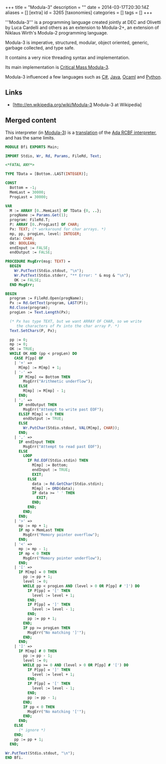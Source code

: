 +++
title = "Modula-3"
description = ""
date = 2014-03-17T20:30:14Z
aliases = []
[extra]
id = 3265
[taxonomies]
categories = []
tags = []
+++

'''Modula-3''' is a programming language created jointly at DEC and Olivetti by Luca Cardelli and others as an extension to Modula-2+, an extension of Niklaus Wirth's Modula-2 programming language.

Modula-3 is imperative, structured, modular, object oriented, generic, garbage collected, and type safe.

It contains a very nice threading syntax and implementation.

Its main implementation is [Critical Mass Modula-3](https://rosettacode.org/wiki/Critical_Mass_Modula-3).

Modula-3 influenced a few languages such as [C#](https://rosettacode.org/wiki/C_Sharp), [Java](https://rosettacode.org/wiki/Java), [Ocaml](https://rosettacode.org/wiki/Ocaml) and [Python](https://rosettacode.org/wiki/Python).

## Links
* [http://en.wikipedia.org/wiki/Modula-3 Modula-3 at Wikipedia]


## Merged content




This interpreter (in [Modula-3](https://rosettacode.org/wiki/Modula-3)) is a [translation](https://rosettacode.org/wiki/Rosetta_Code:Example_Translation) of the [Ada RCBF interpreter](https://rosettacode.org/wiki/RCBF/Ada), and has the same limits.


```modula3
MODULE Bfi EXPORTS Main;

IMPORT Stdio, Wr, Rd, Params, FileRd, Text;

<*FATAL ANY*>

TYPE TData = [Bottom..LAST(INTEGER)];

CONST
  Bottom = -1;
  MemLast = 30000;
  ProgLast = 30000;

VAR
  M := ARRAY [0..MemLast] OF TData {0, ..};
  progName := Params.Get(1);
  program: FileRd.T;
  P: ARRAY [0..ProgLast] OF CHAR;
  Px: TEXT; (* workaround for char arrays. *)
  mp, pp, progLen, level: INTEGER;
  data: CHAR;
  OK: BOOLEAN;
  endInput := FALSE;
  endOutput := FALSE;

PROCEDURE MsgErr(msg: TEXT) =
  BEGIN
    Wr.PutText(Stdio.stdout, "\n");
    Wr.PutText(Stdio.stderr, "** Error: " & msg & "\n");
    OK := FALSE;
  END MsgErr;

BEGIN
  program := FileRd.Open(progName);
  Px := Rd.GetText(program, LAST(P));
  Rd.Close(program);
  progLen := Text.Length(Px);

  (* Px has type TEXT, but we want ARRAY OF CHAR, so we write
     the characters of Px into the char array P. *)
  Text.SetChars(P, Px);

  pp := 0;
  mp := 0;
  OK := TRUE;
  WHILE OK AND (pp < progLen) DO
    CASE P[pp] OF
    | '+' =>
      M[mp] := M[mp] + 1;
    | '-' =>
      IF M[mp] <= Bottom THEN
        MsgErr("Arithmetic underflow");
      ELSE
        M[mp] := M[mp] - 1;
      END;
    | '.' =>
      IF endOutput THEN
        MsgErr("Attempt to write past EOF");
      ELSIF M[mp] < 0 THEN
        endOutput := TRUE;
      ELSE
        Wr.PutChar(Stdio.stdout, VAL(M[mp], CHAR));
      END;
    | ',' =>
      IF endInput THEN
        MsgErr("Attempt to read past EOF");
      ELSE
        LOOP
          IF Rd.EOF(Stdio.stdin) THEN
            M[mp] := Bottom;
            endInput := TRUE;
            EXIT;
          ELSE
            data := Rd.GetChar(Stdio.stdin);
            M[mp] := ORD(data);
            IF data >= ' ' THEN
              EXIT;
            END;
          END;
        END;
      END;
    | '>' =>
      mp := mp + 1;
      IF mp > MemLast THEN
        MsgErr("Memory pointer overflow");
      END;
    | '<' =>
      mp := mp - 1;
      IF mp < 0 THEN
        MsgErr("Memory pointer underflow");
      END;
    | '[' =>
      IF M[mp] = 0 THEN
        pp := pp + 1;
        level := 0;
        WHILE pp < progLen AND (level > 0 OR P[pp] # ']') DO
          IF P[pp] = '[' THEN
            level := level + 1;
          END;
          IF P[pp] = ']' THEN
            level := level - 1;
          END;
          pp := pp + 1;
        END;
        IF pp >= progLen THEN
          MsgErr("No matching ']'");
        END;
      END;
    | ']' =>
      IF M[mp] # 0 THEN
        pp := pp - 1;
        level := 0;
        WHILE pp >= 0 AND (level > 0 OR P[pp] # '[') DO
          IF P[pp] = ']' THEN
            level := level + 1;
          END;
          IF P[pp] = '[' THEN
            level := level - 1;
          END;
          pp := pp - 1;
        END;
        IF pp < 0 THEN
          MsgErr("No matching '['");
        END;
      END;
    ELSE
      (* ignore *)
    END;
    pp := pp + 1;
  END;

Wr.PutText(Stdio.stdout, "\n");
END Bfi.
```

